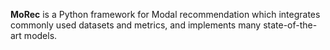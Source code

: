 **MoRec** is a Python framework for Modal recommendation which integrates commonly used datasets and metrics, and implements many state-of-the-art models. 